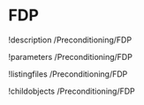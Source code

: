 <!-- MOOSE Documentation Stub: Remove this when content is added. -->

# FDP
!description /Preconditioning/FDP

!parameters /Preconditioning/FDP

!listingfiles /Preconditioning/FDP

!childobjects /Preconditioning/FDP

